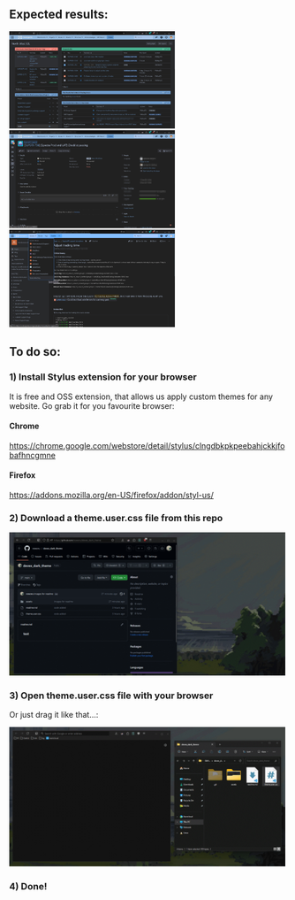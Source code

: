 ## Expected results:
<img src="assets/jira1.png" width="300">
<img src="assets/jira2.png" width="300"> </n>
<img src="assets/confluence.png" width="300"> </n>

## To do so:

### 1) Install Stylus extension for your browser
It is free and OSS extension, that allows us apply custom themes for any website.
Go grab it for you favourite browser: </n>
#### Chrome
https://chrome.google.com/webstore/detail/stylus/clngdbkpkpeebahjckkjfobafhncgmne

#### Firefox
https://addons.mozilla.org/en-US/firefox/addon/styl-us/

### 2) Download a theme.user.css file from this repo
<img src="assets/downloading.gif" width="500">

### 3) Open theme.user.css file with your browser
Or just drag it like that...: </n>

<img src="assets/installation.gif" width="500">

### 4) Done!